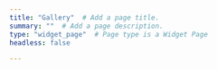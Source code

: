```yaml
---
title: "Gallery"  # Add a page title.
summary: ""  # Add a page description.
type: "widget_page"  # Page type is a Widget Page
headless: false

---
```

